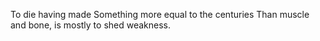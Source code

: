 To die having made Something more equal to the centuries Than muscle and
bone, is mostly to shed weakness.